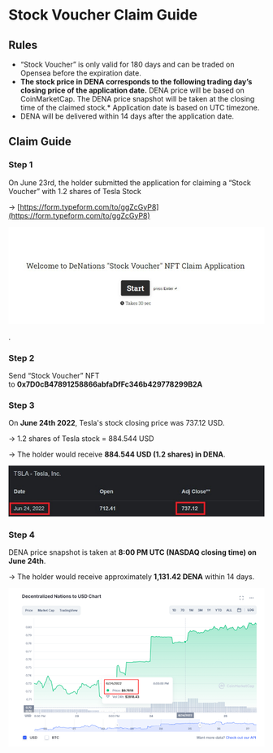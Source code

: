 # Stock Voucher Claim Guide

## Rules

- “Stock Voucher” is only valid for 180 days and can be traded on Opensea before the expiration date.
- **The stock price in DENA corresponds to the following trading day’s closing price of the application date.** DENA price will be based on CoinMarketCap. The DENA price snapshot will be taken at the closing time of the claimed stock.* Application date is based on UTC timezone.
- DENA will be delivered within 14 days after the application date.

## Claim Guide

### Step 1

On June 23rd, the holder submitted the application for claiming a “Stock Voucher” with 1.2 shares of Tesla Stock

→ [https://form.typeform.com/to/ggZcGyP8](https://form.typeform.com/to/ggZcGyP8)

![1.jpeg](./assets/stock-voucher-claim-guide/1.jpeg)

.

### Step 2

Send “Stock Voucher” NFT to **0x7D0cB47891258866abfaDfFc346b429778299B2A**

### Step 3

On **June 24th 2022**, Tesla's stock closing price was 737.12 USD.

→ 1.2 shares of Tesla stock = 884.544 USD

→ The holder would receive **884.544 USD (1.2 shares) in DENA**.

![2.jpeg](./assets/stock-voucher-claim-guide/2.jpeg)

### Step 4

DENA price snapshot is taken at **8:00 PM UTC (NASDAQ closing time) on June 24th**.

→ The holder would receive approximately **1,131.42 DENA** within 14 days.

![3.png](./assets/stock-voucher-claim-guide/3.png)